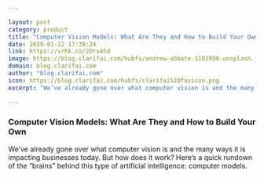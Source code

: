 ```yaml
---

layout: post
category: product
title: "Computer Vision Models: What Are They and How to Build Your Own"
date: 2019-01-22 17:39:24
link: https://vrhk.co/2DrvASd
image: https://blog.clarifai.com/hubfs/andrew-abbate-1101998-unsplash.jpg#keepProtocol
domain: blog.clarifai.com
author: "blog.clarifai.com"
icon: https://blog.clarifai.com/hubfs/clarifai%20favicon.png
excerpt: "We’ve already gone over what computer vision is and the many ways it is impacting businesses today. But how does it work? Here’s a quick rundown of the “brains” behind this type of artificial intelligence: computer models."

---
```


### Computer Vision Models: What Are They and How to Build Your Own

We’ve already gone over what computer vision is and the many ways it is impacting businesses today. But how does it work? Here’s a quick rundown of the “brains” behind this type of artificial intelligence: computer models.